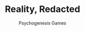 ---
title: Reality, Redacted
author: Psychogenesis Games
link: https://psychogenesis-games.itch.io/reality-redacted
img: reality-redacted.png
type: game
---